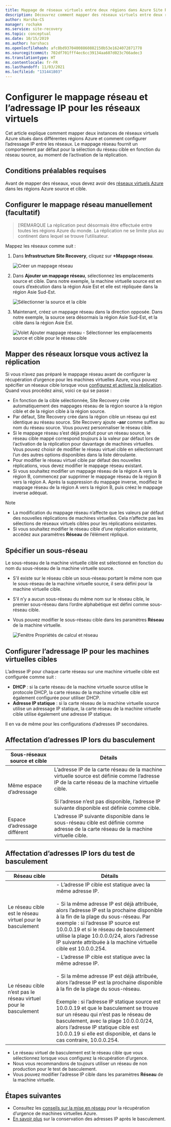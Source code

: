```yaml
---
title: Mappage de réseaux virtuels entre deux régions dans Azure Site Recovery
description: Découvrez comment mapper des réseaux virtuels entre deux régions Azure pour la récupération d’urgence sur des machines virtuelles Azure avec Azure Site Recovery.
author: Harsha-CS
manager: rochakm
ms.service: site-recovery
ms.topic: conceptual
ms.date: 10/15/2019
ms.author: harshacs
ms.openlocfilehash: afc8bd93704008860882150b53e1624072871778
ms.sourcegitcommit: 702df701fff4ec6cc39134aa607d023c766adec3
ms.translationtype: HT
ms.contentlocale: fr-FR
ms.lasthandoff: 11/03/2021
ms.locfileid: "131441803"
---
```

# <a name="set-up-network-mapping-and-ip-addressing-for-vnets"></a>Configurer le mappage réseau et l’adressage IP pour les réseaux virtuels

Cet article explique comment mapper deux instances de réseaux virtuels Azure situés dans différentes régions Azure et comment configurer l’adressage IP entre les réseaux. Le mappage réseau fournit un comportement par défaut pour la sélection du réseau cible en fonction du réseau source, au moment de l’activation de la réplication.

## <a name="prerequisites"></a>Conditions préalables requises

Avant de mapper des réseaux, vous devez avoir des [réseaux virtuels Azure](../virtual-network/virtual-networks-overview.md) dans les régions Azure source et cible.

## <a name="set-up-network-mapping-manually-optional"></a>Configurer le mappage réseau manuellement (facultatif)

>[!REMARQUE La réplication peut désormais être effectuée entre toutes les régions Azure du monde. La réplication ne se limite plus au continent dans lequel se trouve l’utilisateur.

Mappez les réseaux comme suit :

1. Dans **Infrastructure Site Recovery**, cliquez sur **+Mappage réseau**.

    ![ Créer un mappage réseau](./media/site-recovery-network-mapping-azure-to-azure/network-mapping1.png)

3. Dans **Ajouter un mappage réseau**, sélectionnez les emplacements source et cible. Dans notre exemple, la machine virtuelle source est en cours d’exécution dans la région Asie Est et elle est répliquée dans la région Asie Sud-Est.

    ![Sélectionner la source et la cible](./media/site-recovery-network-mapping-azure-to-azure/network-mapping2.png)
3. Maintenant, créez un mappage réseau dans la direction opposée. Dans notre exemple, la source sera désormais la région Asie Sud-Est, et la cible dans la région Asie Est.

    ![Volet Ajouter mappage réseau - Sélectionner les emplacements source et cible pour le réseau cible](./media/site-recovery-network-mapping-azure-to-azure/network-mapping3.png)


## <a name="map-networks-when-you-enable-replication"></a>Mapper des réseaux lorsque vous activez la réplication

Si vous n’avez pas préparé le mappage réseau avant de configurer la récupération d’urgence pour les machines virtuelles Azure, vous pouvez spécifier un réseaux cible lorsque vous [configurez et activez la réplication](azure-to-azure-how-to-enable-replication.md). Quand vous procédez ainsi, voici ce qui se passe :

- En fonction de la cible sélectionnée, Site Recovery crée automatiquement des mappages réseau de la région source à la région cible et de la région cible à la région source.
- Par défaut, Site Recovery crée dans la région cible un réseau qui est identique au réseau source. Site Recovery ajoute **-asr** comme suffixe au nom du réseau source. Vous pouvez personnaliser le réseau cible.
- Si le mappage réseau s’est déjà produit pour un réseau source, le réseau cible mappé correspond toujours à la valeur par défaut lors de l’activation de la réplication pour davantage de machines virtuelles. Vous pouvez choisir de modifier le réseau virtuel cible en sélectionnant l’un des autres options disponibles dans la liste déroulante.
- Pour modifier le réseau virtuel cible par défaut des nouvelles réplications, vous devez modifier le mappage réseau existant.
- Si vous souhaitez modifier un mappage réseau de la région A vers la région B, commencez par supprimer le mappage réseau de la région B vers la région A. Après la suppression du mappage inverse, modifiez le mappage réseau de la région A vers la région B, puis créez le mappage inverse adéquat.

>[!NOTE]
>* La modification du mappage réseau n’affecte que les valeurs par défaut des nouvelles réplications de machines virtuelles. Cela n’affecte pas les sélections de réseaux virtuels cibles pour les réplications existantes.
>* Si vous souhaitez modifier le réseau cible d’une réplication existante, accédez aux paramètres **Réseau** de l’élément répliqué.

## <a name="specify-a-subnet"></a>Spécifier un sous-réseau

Le sous-réseau de la machine virtuelle cible est sélectionné en fonction du nom du sous-réseau de la machine virtuelle source.

- S’il existe sur le réseau cible un sous-réseau portant le même nom que le sous-réseau de la machine virtuelle source, il sera défini pour la machine virtuelle cible.
- S’il n’y a aucun sous-réseau du même nom sur le réseau cible, le premier sous-réseau dans l’ordre alphabétique est défini comme sous-réseau cible.
- Vous pouvez modifier le sous-réseau cible dans les paramètres **Réseau** de la machine virtuelle.

    ![Fenêtre Propriétés de calcul et réseau](./media/site-recovery-network-mapping-azure-to-azure/modify-subnet.png)


## <a name="set-up-ip-addressing-for-target-vms"></a>Configurer l’adressage IP pour les machines virtuelles cibles

L’adresse IP pour chaque carte réseau sur une machine virtuelle cible est configurée comme suit :

- **DHCP** : si la carte réseau de la machine virtuelle source utilise le protocole DHCP, la carte réseau de la machine virtuelle cible est également configurée pour utiliser DHCP.
- **Adresse IP statique** : si la carte réseau de la machine virtuelle source utilise un adressage IP statique, la carte réseau de la machine virtuelle cible utilise également une adresse IP statique.

Il en va de même pour les configurations d’adresses IP secondaires.

## <a name="ip-address-assignment-during-failover"></a>Affectation d’adresses IP lors du basculement

**Sous-réseaux source et cible** | **Détails**
--- | ---
Même espace d’adressage | L’adresse IP de la carte réseau de la machine virtuelle source est définie comme l’adresse IP de la carte réseau de la machine virtuelle cible.<br/><br/> Si l’adresse n’est pas disponible, l’adresse IP suivante disponible est définie comme cible.
Espace d’adressage différent | L’adresse IP suivante disponible dans le sous-réseau cible est définie comme adresse de la carte réseau de la machine virtuelle cible.



## <a name="ip-address-assignment-during-test-failover"></a>Affectation d’adresses IP lors du test de basculement

**Réseau cible** | **Détails**
--- | ---
Le réseau cible est le réseau virtuel pour le basculement | - L’adresse IP cible est statique avec la même adresse IP. <br/><br/>  - Si la même adresse IP est déjà attribuée, alors l’adresse IP est la prochaine disponible à la fin de la plage du sous-réseau. Par exemple : si l’adresse IP source est 10.0.0.19 et si le réseau de basculement utilise la plage 10.0.0.0/24, alors l’adresse IP suivante attribuée à la machine virtuelle cible est 10.0.0.254.
Le réseau cible n’est pas le réseau virtuel pour le basculement | - L’adresse IP cible est statique avec la même adresse IP.<br/><br/>  - Si la même adresse IP est déjà attribuée, alors l’adresse IP est la prochaine disponible à la fin de la plage du sous-réseau.<br/><br/> Exemple : si l’adresse IP statique source est 10.0.0.19 et que le basculement se trouve sur un réseau qui n’est pas le réseau de basculement, avec la plage 10.0.0.0/24, alors l’adresse IP statique cible est 10.0.0.19 si elle est disponible, et dans le cas contraire, 10.0.0.254.

- Le réseau virtuel de basculement est le réseau cible que vous sélectionnez lorsque vous configurez la récupération d’urgence.
- Nous vous recommandons de toujours utiliser un réseau de non production pour le test de basculement.
- Vous pouvez modifier l’adresse IP cible dans les paramètres **Réseau** de la machine virtuelle.


## <a name="next-steps"></a>Étapes suivantes

- Consultez les [conseils sur la mise en réseau](./azure-to-azure-about-networking.md) pour la récupération d’urgence de machines virtuelles Azure.
- [En savoir plus](site-recovery-retain-ip-azure-vm-failover.md) sur la conservation des adresses IP après le basculement.
